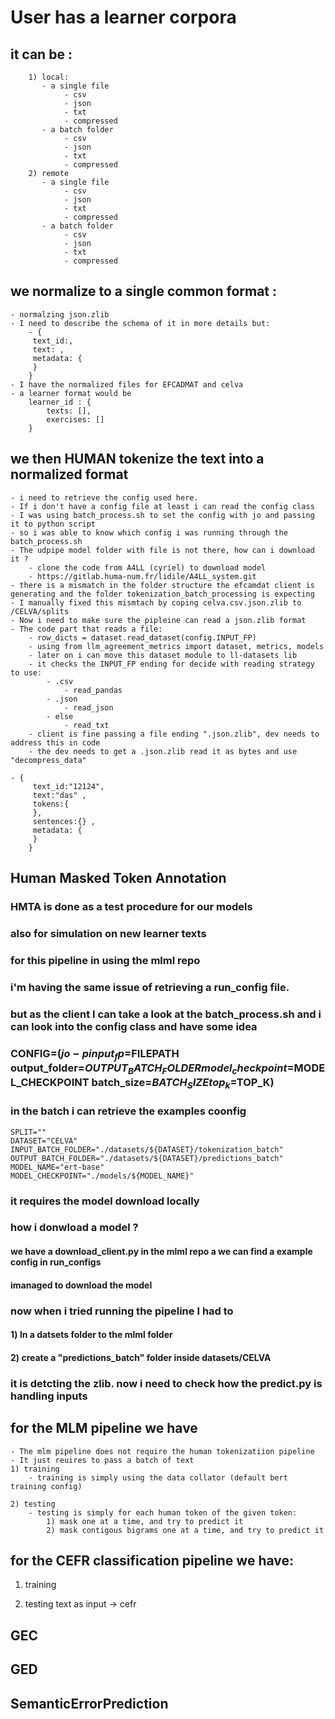 # User has a learner corpora
## it can be :
        1) local:
           - a single file
                - csv
                - json
                - txt
                - compressed
           - a batch folder
                - csv
                - json
                - txt
                - compressed
        2) remote
           - a single file
                - csv
                - json
                - txt
                - compressed
           - a batch folder
                - csv
                - json
                - txt
                - compressed

## we normalize to a single common format :
    - normalzing json.zlib
    - I need to describe the schema of it in more details but:  
        - {
         text_id:,
         text: ,
         metadata: {
         }
        }
    - I have the normalized files for EFCADMAT and celva
    - a learner format would be 
        learner_id : {
            texts: [],
            exercises: []
        }

## we then HUMAN tokenize the text into a normalized format
    - i need to retrieve the config used here.
    - If i don't have a config file at least i can read the config class
    - I was using batch_process.sh to set the config with jo and passing it to python script 
    - so i was able to know which config i was running through the batch_process.sh
    - The udpipe model folder with file is not there, how can i download it ?
        - clone the code from A4LL (cyriel) to download model
        - https://gitlab.huma-num.fr/lidile/A4LL_system.git
    - there is a mismatch in the folder structure the efcamdat client is generating and the folder tokenization_batch_processing is expecting
    - I manually fixed this mismtach by coping celva.csv.json.zlib to /CELVA/splits
    - Now i need to make sure the pipleine can read a json.zlib format
    - The code part that reads a file:
        - row_dicts = dataset.read_dataset(config.INPUT_FP)
        - using from llm_agreement_metrics import dataset, metrics, models
        - later on i can move this dataset module to ll-datasets lib
        - it checks the INPUT_FP ending for decide with reading strategy to use:
            - .csv
                - read_pandas
            - .json
                - read_json
            - else
                - read_txt
        - client is fine passing a file ending ".json.zlib", dev needs to address this in code
        - the dev needs to get a .json.zlib read it as bytes and use "decompress_data"
 
    - {
         text_id:"12124",
         text:"das" ,
         tokens:{
         },
         sentences:{} ,
         metadata: {
         }
        }
    
## Human Masked Token Annotation
### HMTA is done as a test procedure for our models
### also for simulation on new learner texts
### for this pipeline in using the mlml repo
### i'm having the same issue of retrieving a run_config file.
###  but as the client I can take a look at the batch_process.sh and i can look into the config class and have some idea
###  CONFIG=$(jo -p input_fp=$FILEPATH output_folder=$OUTPUT_BATCH_FOLDER model_checkpoint=$MODEL_CHECKPOINT batch_size=$BATCH_SIZE top_k=$TOP_K)
### in the batch i can retrieve the examples coonfig
    SPLIT=""
    DATASET="CELVA"
    INPUT_BATCH_FOLDER="./datasets/${DATASET}/tokenization_batch"
    OUTPUT_BATCH_FOLDER="./datasets/${DATASET}/predictions_batch"
    MODEL_NAME="ert-base"
    MODEL_CHECKPOINT="./models/${MODEL_NAME}"
### it requires the model download locally
### how i donwload a model ?
#### we have a download_client.py in the mlml repo a we can find a example config in run_configs
#### imanaged to download the model
### now when i tried running the pipeline I had to 
#### 1) ln a datsets folder to the mlml folder 
#### 2) create a "predictions_batch" folder inside datasets/CELVA
### it is detcting the zlib. now i need to check how the predict.py is handling inputs


## for the MLM pipeline we have 
    - The mlm pipeline does not require the human tokenizatiion pipeline
    - It just reuires to pass a batch of text
    1) training
        - training is simply using the data collator (default bert training config)

    2) testing  
        - testing is simply for each human token of the given token:
            1) mask one at a time, and try to predict it
            2) mask contigous bigrams one at a time, and try to predict it

## for the CEFR classification pipeline we have:
   1) training
        
   2) testing 
        text as input -> cefr

## GEC
## GED
## SemanticErrorPrediction
